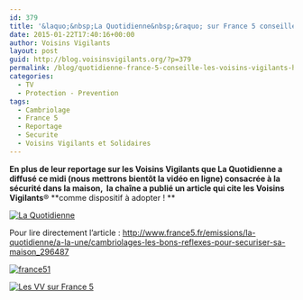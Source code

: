 ```yaml
---
id: 379
title: '&laquo;&nbsp;La Quotidienne&nbsp;&raquo; sur France 5 conseille les Voisins Vigilants !'
date: 2015-01-22T17:40:16+00:00
author: Voisins Vigilants
layout: post
guid: http://blog.voisinsvigilants.org/?p=379
permalink: /blog/quotidienne-france-5-conseille-les-voisins-vigilants-httpblog-voisinsvigilants-orgp379previewtrue/
categories:
  - TV
  - Protection - Prevention
tags:
  - Cambriolage
  - France 5
  - Reportage
  - Securite
  - Voisins Vigilants et Solidaires
---
```

**En plus de leur reportage sur les Voisins Vigilants que La Quotidienne a diffusé ce midi (nous mettrons bientôt la vidéo en ligne) consacrée à la sécurité dans la maison,  la chaîne a publié un article qui cite les Voisins Vigilants**® **comme dispositif à adopter ! **
  
[<img class="alignnone size-full wp-image-626" src="./../../images/2015/01/laquotidienne.jpg" alt="La Quotidienne" />](http://blog.voisinsvigilants.org/presse/wp-content/uploads/sites/5/2015/01/laquotidienne.jpg)

Pour lire directement l&rsquo;article : <a href="http://www.france5.fr/emissions/la-quotidienne/a-la-une/cambriolages-les-bons-reflexes-pour-securiser-sa-maison_296487" target="_blank">http://www.france5.fr/emissions/la-quotidienne/a-la-une/cambriolages-les-bons-reflexes-pour-securiser-sa-maison_296487</a>

<!--more-->

[<img class="alignnone size-full wp-image-632" src="./../../images/2015/01/france51.jpg" alt="france51" />](http://blog.voisinsvigilants.org/presse/wp-content/uploads/sites/5/2015/01/france51.jpg)

[<img class="alignnone size-full wp-image-633" src="./../../images/2015/01/france52.jpg" alt="Les VV sur France 5" />](http://blog.voisinsvigilants.org/presse/wp-content/uploads/sites/5/2015/01/france52.jpg)

&nbsp;
